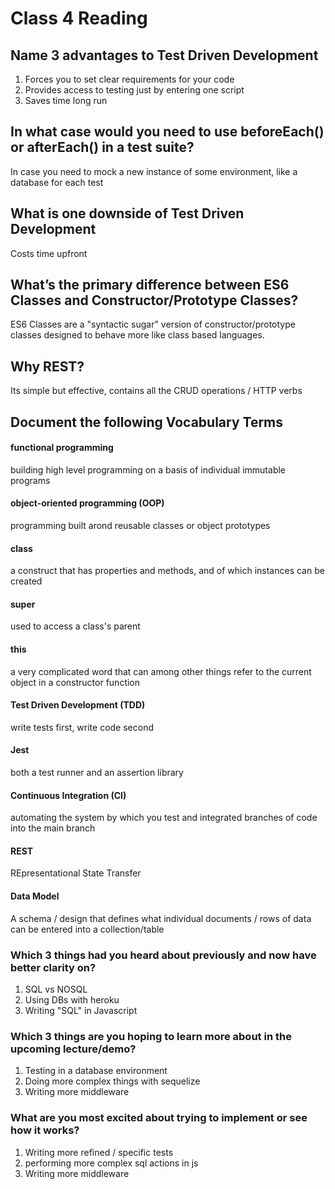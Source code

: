 # Class 4 Reading

## Name 3 advantages to Test Driven Development
  1. Forces you to set clear requirements for your code
  2. Provides access to testing just by entering one script
  3. Saves time long run
## In what case would you need to use beforeEach() or afterEach() in a test suite?
  In case you need to mock a new instance of some environment, like a database for each test
## What is one downside of Test Driven Development
Costs time upfront
## What’s the primary difference between ES6 Classes and Constructor/Prototype Classes?
ES6 Classes are a "syntactic sugar" version of constructor/prototype classes designed to behave more like class based languages. 
## Why REST?
Its simple but effective, contains all the CRUD operations / HTTP verbs

## Document the following Vocabulary Terms

#### functional programming
building high level programming on a basis of individual immutable programs
#### object-oriented programming (OOP)
programming built arond reusable classes or object prototypes
#### class
a construct that has properties and methods, and of which instances can be created
#### super
used to access a class's parent 
#### this
a very complicated word that can among other things refer to the current object in a constructor function
#### Test Driven Development (TDD)
write tests first, write code second
#### Jest
both a test runner and an assertion library
#### Continuous Integration (CI)
automating the system by which you test and integrated branches of code into the main branch
#### REST
REpresentational State Transfer
#### Data Model
A schema / design that defines what individual documents / rows of data can be entered into a collection/table

### Which 3 things had you heard about previously and now have better clarity on?
  1. SQL vs NOSQL
  2. Using DBs with heroku
  3. Writing "SQL" in Javascript
### Which 3 things are you hoping to learn more about in the upcoming lecture/demo?
1. Testing in a database environment
2. Doing more complex things with sequelize
3. Writing more middleware
### What are you most excited about trying to implement or see how it works?
1. Writing more refined / specific tests
2. performing more complex sql actions in js
3. Writing more middleware
